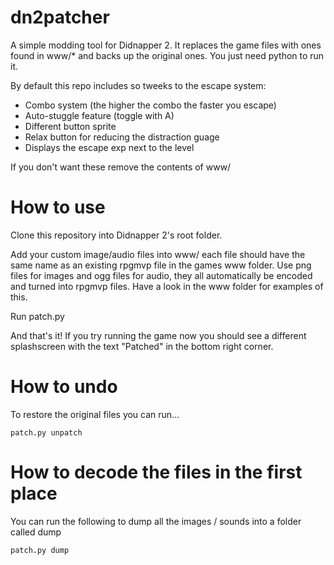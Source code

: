 # dn2patcher
A simple modding tool for Didnapper 2. It replaces the game files with ones found in www/* and backs up the original ones. You just need python to run it.

By default this repo includes so tweeks to the escape system:
- Combo system (the higher the combo the faster you escape)
- Auto-stuggle feature (toggle with A)
- Different button sprite
- Relax button for reducing the distraction guage
- Displays the escape exp next to the level

If you don't want these remove the contents of www/

# How to use
Clone this repository into Didnapper 2's root folder.

Add your custom image/audio files into www/ each file should have the same name as an existing rpgmvp file in the games www folder. Use png files for images and ogg files for audio, they all automatically be encoded and turned into rpgmvp files. Have a look in the www folder for examples of this.

Run patch.py

And that's it! If you try running the game now you should see a different splashscreen with the text "Patched" in the bottom right corner.

# How to undo
To restore the original files you can run...

    patch.py unpatch

# How to decode the files in the first place
You can run the following to dump all the images / sounds into a folder called dump

    patch.py dump
